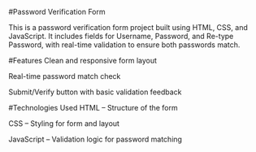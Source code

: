 #Password Verification Form

This is a password verification form project built using HTML, CSS, and JavaScript. It includes fields for Username, Password, and Re-type Password, with real-time validation to ensure both passwords match.

#Features
Clean and responsive form layout

Real-time password match check

Submit/Verify button with basic validation feedback

#Technologies Used
HTML – Structure of the form

CSS – Styling for form and layout

JavaScript – Validation logic for password matching
